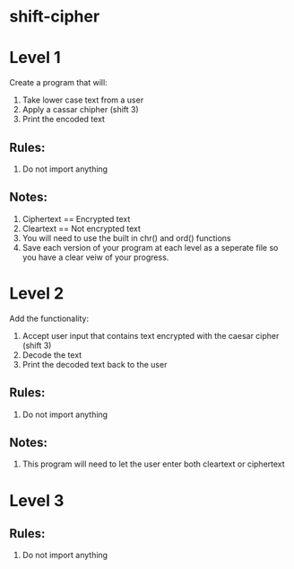 # shift-cipher

# Level 1
Create a program that will:
1. Take lower case text from a user
2. Apply a cassar chipher (shift 3)
3. Print the encoded text

## Rules: 
1. Do not import anything

## Notes:
1. Ciphertext == Encrypted text
2. Cleartext == Not encrypted text 
3. You will need to use the built in chr() and ord() functions
4. Save each version of your program at each level as a seperate file so you have a clear veiw of your progress. 

# Level 2 

Add the functionality:

1. Accept user input that contains text encrypted with the caesar cipher (shift 3)
2. Decode the text
3. Print the decoded text back to the user

## Rules: 
1. Do not import anything

## Notes:
1. This program will need to let the user enter both cleartext or ciphertext 

# Level 3

## Rules:
1. Do not import anything

